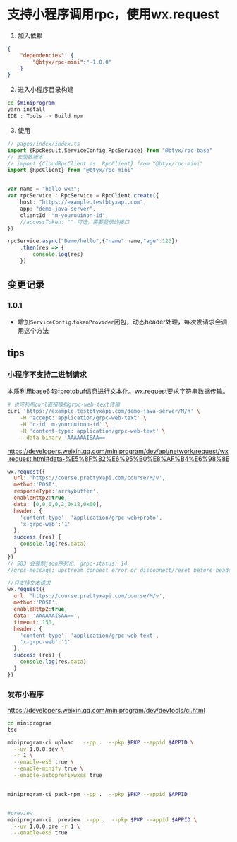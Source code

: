 
# 支持小程序调用rpc，使用wx.request


1. 加入依赖

```json
{
    "dependencies": {
        "@btyx/rpc-mini":"~1.0.0"
    }
}
```

2. 进入小程序目录构建
 
```bash
cd $miniprogram
yarn install
IDE : Tools -> Build npm
``` 

3. 使用 
 
```ts
// pages/index/index.ts
import {RpcResult,ServiceConfig,RpcService} from "@btyx/rpc-base"
// 云函数版本
// import {CloudRpcClient as  RpcClient} from "@btyx/rpc-mini"
import {RpcClient} from "@btyx/rpc-mini"


var name = "hello wx!";
var rpcService : RpcService = RpcClient.create({
    host: "https://example.testbtyxapi.com",
    app: "demo-java-server",
    clientId: "m-youruuinon-id",
    //accessToken: "" 可选，需要登录的接口
})

rpcService.async("Demo/hello",{"name":name,"age":123})
    .then(res => {
        console.log(res)
    })

```

## 变更记录

### 1.0.1

* 增加`ServiceConfig`.`tokenProvider`闭包，动态header处理，每次发请求会调用这个方法


## tips

### 小程序不支持二进制请求

本质利用base64对protobuf信息进行文本化。wx.request要求字符串数据传输。

```bash 
# 也可利用curl直接模拟grpc-web-text传输
curl 'https://example.testbtyxapi.com/demo-java-server/M/h' \
    -H 'accept: application/grpc-web-text' \
    -H 'c-id: m-youruuinon-id' \
    -H 'content-type: application/grpc-web-text' \
    --data-binary 'AAAAAAISAA=='
```

https://developers.weixin.qq.com/miniprogram/dev/api/network/request/wx.request.html#data-%E5%8F%82%E6%95%B0%E8%AF%B4%E6%98%8E

```js
wx.request({
  url: 'https://course.prebtyxapi.com/course/M/v', 
  method:'POST',
  responseType:'arraybuffer',
  enableHttp2:true,
  data: [0,0,0,0,2,0x12,0x00],
  header: {
    'content-type': 'application/grpc-web+proto',
    'x-grpc-web':'1'
  },
  success (res) {
    console.log(res.data)
  }
})
// 503 会强制json序列化, grpc-status: 14
//grpc-message: upstream connect error or disconnect/reset before headers. reset reason: remote reset

//只支持文本请求
wx.request({
  url: 'https://course.prebtyxapi.com/course/M/v', 
  method:'POST',
  enableHttp2:true,
  data: 'AAAAAAISAA==',
  timeout: 150,
  header: {
    'content-type': 'application/grpc-web-text',
    'x-grpc-web':'1'
  },
  success (res) {
    console.log(res.data)
  }
})
```

### 发布小程序

https://developers.weixin.qq.com/miniprogram/dev/devtools/ci.html

```bash
cd miniprogram
tsc

miniprogram-ci upload   --pp .  --pkp $PKP --appid $APPID \
  --uv 1.0.0.dev \
  -r 1 \
  --enable-es6 true \
  --enable-minify true \
  --enable-autoprefixwxss true


miniprogram-ci pack-npm --pp .  --pkp $PKP --appid $APPID 


#preview
miniprogram-ci  preview  --pp .  --pkp $PKP --appid $APPID \
  --uv 1.0.0.pre -r 1 \
  --enable-es6 true
```
